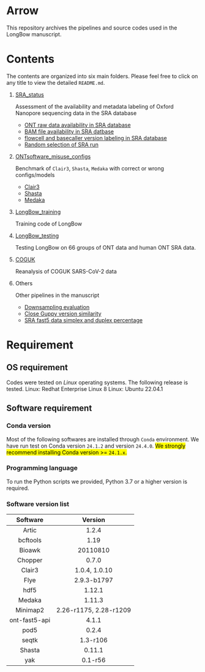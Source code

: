 # Arrow
This repository archives the pipelines and source codes used in the LongBow manuscript.

# Contents
The contents are organized into six main folders. Please feel free to click on any title to view the detailed `README.md`.

1. [SRA_status](./SRA_status/scripts/README.md)

    Assessment of the availability and metadata labeling of Oxford Nanopore sequencing data in the SRA database
    - [ONT raw data availability in SRA database](./SRA_status/scripts/raw_ONTdata_search.md)
    - [BAM file availability in SRA datbase](./SRA_status/scripts/sra_bam_availability.md)
    - [flowcell and basecaller version labeling in SRA database](./SRA_status/scripts/README.md)
    - [Random selection of SRA run](./SRA_status/scripts/SRA_random_1000sample.md)


2. [ONTsoftware_misuse_configs](./ONTsoftware_misuse_configs/README.md)

    Benchmark of `Clair3`, `Shasta`, `Medaka` with correct or wrong configs/models
    - [Clair3](./ONTsoftware_misuse_configs/clair3/scripts/README.md)
    - [Shasta](./ONTsoftware_misuse_configs/shasta/scripts/README.md)
    - [Medaka](./ONTsoftware_misuse_configs/medaka/scripts/README.md)

  
3. [LongBow_training](./longbow_training/scripts/README.md)

    Training code of LongBow


4. [LongBow_testing](./longbow_testing/scripts/README.md)

    Testing LongBow on 66 groups of ONT data and human ONT SRA data.



5. [COGUK](./COGUK/scripts/README.md)

    Reanalysis of COGUK SARS-CoV-2 data


6. Others

    Other pipelines in the manuscript
    - [Downsampling evaluation](./Others/downsampling_test/scripts/README.md)
    - [Close Guppy version similarity](./Others/guppy_similarity/scripts/README.md)
    - [SRA fast5 data simplex and duplex percentage](./Others/sra_simplex_duplex/scripts/README.md)



# Requirement
## OS requirement
Codes were tested on _Linux_ operating systems. The following release is tested.
Linux: Redhat Enterprise Linux 8
Linux: Ubuntu 22.04.1


## Software requirement
### Conda version
Most of the following softwares are installed through `Conda` environment. We have run test on Conda version `24.1.2` and version `24.4.0`.
<mark>We strongly recommend installing Conda version >= `24.1.x`.</mark>

### Programming language
To run the Python scripts we provided, Python 3.7 or a higher version is required. 

### Software version list
| Software | Version |
|:---:|:---:|
| Artic | 1.2.4 |
| bcftools | 1.19 |
| Bioawk | 20110810 |
| Chopper | 0.7.0 |
| Clair3 | 1.0.4, 1.0.10 |
| Flye | 2.9.3-b1797 |
| hdf5 | 1.12.1 |
| Medaka | 1.11.3 |
| Minimap2 | 2.26-r1175, 2.28-r1209 |
| ont-fast5-api | 4.1.1 |
| pod5 | 0.2.4 |
| seqtk | 1.3-r106 |
| Shasta | 0.11.1 |
| yak | 0.1-r56 |



